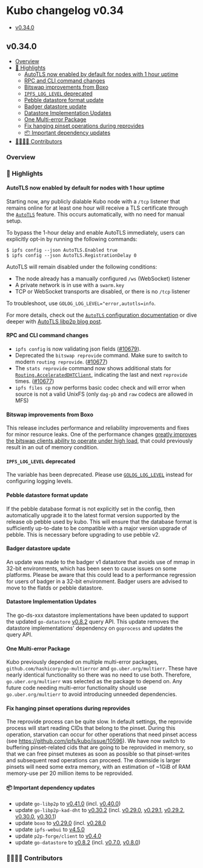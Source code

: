 # Kubo changelog v0.34

- [v0.34.0](#v0340)

## v0.34.0

- [Overview](#overview)
- [🔦 Highlights](#-highlights)
  - [AutoTLS now enabled by default for nodes with 1 hour uptime](#autotls-now-enabled-by-default-for-nodes-with-1-hour-uptime)
  - [RPC and CLI command changes](#rpc-and-cli-command-changes)
  - [Bitswap improvements from Boxo](#bitswap-improvements-from-boxo)
  - [`IPFS_LOG_LEVEL` deprecated](#ipfs_log_level-deprecated)
  - [Pebble datastore format update](#pebble-datastore-format-update)
  - [Badger datastore update](#badger-datastore-update)
  - [Datastore Implementation Updates](#datastore-implementation-updates)
  - [One Multi-error Package](#one-multi-error-package)
  - [Fix hanging pinset operations during reprovides](#fix-hanging-pinset-operations-during-reprovides)
  - [📦️ Important dependency updates](#-important-dependency-updates)
- [👨‍👩‍👧‍👦 Contributors](#-contributors)

### Overview

### 🔦 Highlights

#### AutoTLS now enabled by default for nodes with 1 hour uptime

Starting now, any publicly dialable Kubo node with a `/tcp` listener that remains online for at least one hour will receive a TLS certificate through the [`AutoTLS`](https://github.com/ipfs/kubo/blob/master/docs/config.md#autotls) feature.
This occurs automatically, with no need for manual setup.

To bypass the 1-hour delay and enable AutoTLS immediately, users can explicitly opt-in by running the following commands:

```console
$ ipfs config --json AutoTLS.Enabled true
$ ipfs config --json AutoTLS.RegistrationDelay 0
```

AutoTLS will remain disabled under the following conditions:

- The node already has a manually configured `/ws` (WebSocket) listener
- A private network is in use with a `swarm.key`
- TCP or WebSocket transports are disabled, or there is no `/tcp` listener

To troubleshoot, use `GOLOG_LOG_LEVEL="error,autotls=info`.

For more details, check out the [`AutoTLS` configuration documentation](https://github.com/ipfs/kubo/blob/master/docs/config.md#autotls) or dive deeper with [AutoTLS libp2p blog post](https://blog.libp2p.io/autotls/).

#### RPC and CLI command changes

- `ipfs config` is now validating json fields ([#10679](https://github.com/ipfs/kubo/pull/10679)).
- Deprecated the `bitswap reprovide` command. Make sure to switch to modern `routing reprovide`. ([#10677](https://github.com/ipfs/kubo/pull/10677))
- The `stats reprovide` command now shows additional stats for [`Routing.AcceleratedDHTClient`](https://github.com/ipfs/kubo/blob/master/docs/config.md#routingaccelerateddhtclient), indicating the last and next `reprovide` times. ([#10677](https://github.com/ipfs/kubo/pull/10677))
- `ipfs files cp` now performs basic codec check and will error when source is not a valid UnixFS (only `dag-pb` and `raw` codecs are allowed in MFS)

#### Bitswap improvements from Boxo

This release includes performance and reliability improvements and fixes for minor resource leaks. One of the performance changes [greatly improves the bitswap clients ability to operate under high load](https://github.com/ipfs/boxo/pull/817#pullrequestreview-2587207745), that could previously result in an out of memory condition.

#### `IPFS_LOG_LEVEL` deprecated

The variable has been deprecated. Please use [`GOLOG_LOG_LEVEL`](https://github.com/ipfs/kubo/blob/master/docs/environment-variables.md#golog_log_level) instead for configuring logging levels.

#### Pebble datastore format update

If the pebble database format is not explicitly set in the config, then automatically upgrade it to the latest format version supported by the release ob pebble used by kubo. This will ensure that the database format is sufficiently up-to-date to be compatible with a major version upgrade of pebble. This is necessary before upgrading to use pebble v2.

#### Badger datastore update

An update was made to the badger v1 datastore that avoids use of mmap in 32-bit environments, which has been seen to cause issues on some platforms. Please be aware that this could lead to a performance regression for users of badger in a 32-bit environment. Badger users are advised to move to the flatds or pebble datastore.

#### Datastore Implementation Updates

The go-ds-xxx datastore implementations have been updated to support the updated `go-datastore` [v0.8.2](https://github.com/ipfs/go-datastore/releases/tag/v0.8.2) query API. This update removes the datastore implementations' dependency on `goprocess` and updates the query API.

#### One Multi-error Package

Kubo previously depended on multiple multi-error packages, `github.com/hashicorp/go-multierror` and `go.uber.org/multierr`. These have nearly identical functionality so there was no need to use both. Therefore, `go.uber.org/multierr` was selected as the package to depend on. Any future code needing multi-error functionality should use `go.uber.org/multierr` to avoid introducing unneeded dependencies.

#### Fix hanging pinset operations during reprovides

The reprovide process can be quite slow. In default settings, the reprovide process will start reading CIDs that belong to the pinset. During this operation, starvation can occur for other operations that need pinset access (see https://github.com/ipfs/kubo/issue/10596). We have now switch to buffering pinset-related cids that are going to be reprovided in memory, so that we can free pinset mutexes as soon as possible so that pinset-writes and subsequent read operations can proceed. The downside is larger pinsets will need some extra memory, with an estimation of ~1GiB of RAM memory-use per 20 million items to be reprovided.

#### 📦️ Important dependency updates

- update `go-libp2p` to [v0.41.0](https://github.com/libp2p/go-libp2p/releases/tag/v0.41.0) (incl. [v0.40.0](https://github.com/libp2p/go-libp2p/releases/tag/v0.40.0))
- update `go-libp2p-kad-dht` to [v0.30.2](https://github.com/libp2p/go-libp2p-kad-dht/releases/tag/v0.30.2) (incl. [v0.29.0](https://github.com/libp2p/go-libp2p-kad-dht/releases/tag/v0.29.0), [v0.29.1](https://github.com/libp2p/go-libp2p-kad-dht/releases/tag/v0.29.1), [v0.29.2](https://github.com/libp2p/go-libp2p-kad-dht/releases/tag/v0.29.2), [v0.30.0](https://github.com/libp2p/go-libp2p-kad-dht/releases/tag/v0.30.0), [v0.30.1](https://github.com/libp2p/go-libp2p-kad-dht/releases/tag/v0.30.1))
- update `boxo` to [v0.29.0](https://github.com/ipfs/boxo/releases/tag/v0.29.0) (incl. [v0.28.0](https://github.com/ipfs/boxo/releases/tag/v0.28.0)
- update `ipfs-webui` to [v4.5.0](https://github.com/ipfs/ipfs-webui/releases/tag/v4.5.0)
- update `p2p-forge/client` to [v0.4.0](https://github.com/ipshipyard/p2p-forge/releases/tag/v0.4.0)
- update `go-datastore` to [v0.8.2](https://github.com/ipfs/go-datastore/releases/tag/v0.8.2) (incl. [v0.7.0](https://github.com/ipfs/go-datastore/releases/tag/v0.7.0), [v0.8.0](https://github.com/ipfs/go-datastore/releases/tag/v0.8.0))

### 👨‍👩‍👧‍👦 Contributors
